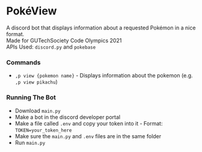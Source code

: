 # PokéView
A discord bot that displays information about a requested Pokémon in a nice format.  
Made for GUTechSociety Code Olympics 2021  
APIs Used: `discord.py` and `pokebase`

### Commands
- `,p view {pokemon name}` - Displays information about the pokemon (e.g. `,p view pikachu`)


### Running The Bot
- Download `main.py`
- Make a bot in the discord developer portal
- Make a file called `.env` and copy your token into it - Format: `TOKEN=your_token_here`
- Make sure the `main.py` and `.env` files are in the same folder
- Run `main.py`
